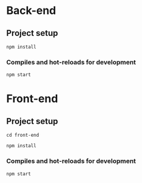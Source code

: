 # Back-end

## Project setup
```
npm install
```

### Compiles and hot-reloads for development
```
npm start 
```

# Front-end

## Project setup

```
cd front-end

npm install
```

### Compiles and hot-reloads for development
```
npm start 
